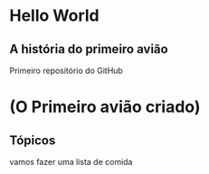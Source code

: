 # Hello World #
## A história do primeiro avião ##
Primeiro repositório do GitHub
# (O Primeiro avião criado) #
## Tópicos ##
vamos fazer uma lista de comida


